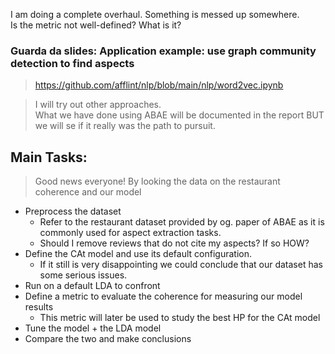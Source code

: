 I am doing a complete overhaul. Something is messed up somewhere.<br>
Is the metric not well-defined? What is it?

### Guarda da slides: Application example: use graph community detection to find aspects

> https://github.com/afflint/nlp/blob/main/nlp/word2vec.ipynb


> I will try out other approaches. <br> What we have done using ABAE will
> be documented in the report BUT we will se if it really was the path to pursuit.

## Main Tasks:

> Good news everyone! By looking the data on the restaurant coherence and our model

- Preprocess the dataset
    - Refer to the restaurant dataset provided by og. paper of ABAE as it is commonly used
      for aspect extraction tasks.
    - Should I remove reviews that do not cite my aspects? If so HOW?
- Define the CAt model and use its default configuration.
    - If it still is very disappointing we could conclude that our dataset has some serious issues.
- Run on a default LDA to confront
- Define a metric to evaluate the coherence for measuring our model results
    - This metric will later be used to study the best HP for the CAt model
- Tune the model + the LDA model
- Compare the two and make conclusions